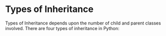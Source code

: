 # Types of Inheritance
Types of Inheritance depends upon the number of child and parent classes involved. There are four types of inheritance in Python:


